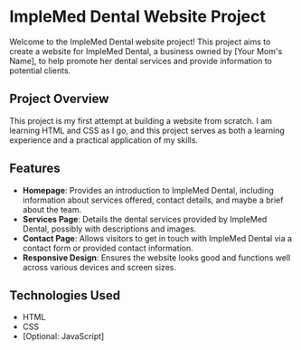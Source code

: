 # ImpleMed Dental Website Project

Welcome to the ImpleMed Dental website project! This project aims to create a website for ImpleMed Dental, a business owned by [Your Mom's Name], to help promote her dental services and provide information to potential clients.

## Project Overview

This project is my first attempt at building a website from scratch. I am learning HTML and CSS as I go, and this project serves as both a learning experience and a practical application of my skills.

## Features

- **Homepage**: Provides an introduction to ImpleMed Dental, including information about services offered, contact details, and maybe a brief about the team.
- **Services Page**: Details the dental services provided by ImpleMed Dental, possibly with descriptions and images.
- **Contact Page**: Allows visitors to get in touch with ImpleMed Dental via a contact form or provided contact information.
- **Responsive Design**: Ensures the website looks good and functions well across various devices and screen sizes.

## Technologies Used

- HTML
- CSS
- [Optional: JavaScript]
